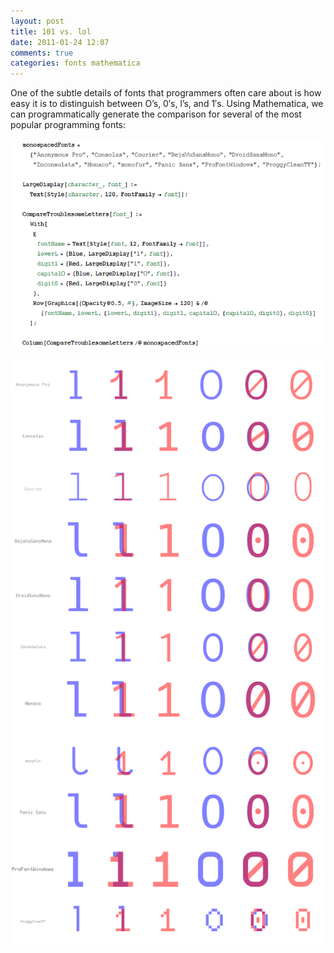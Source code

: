 ```yaml
---
layout: post
title: 101 vs. lol
date: 2011-01-24 12:07
comments: true
categories: fonts mathematica
---
```

One of the subtle details of fonts that programmers often care about is how easy it is to distinguish between O’s, 0′s, l’s, and 1′s.  Using Mathematica, we can programmatically generate the comparison for several of the most popular programming fonts:

![101 Code](/images/101code.png)

![1s and 0s](/images/1sand0s.png)
